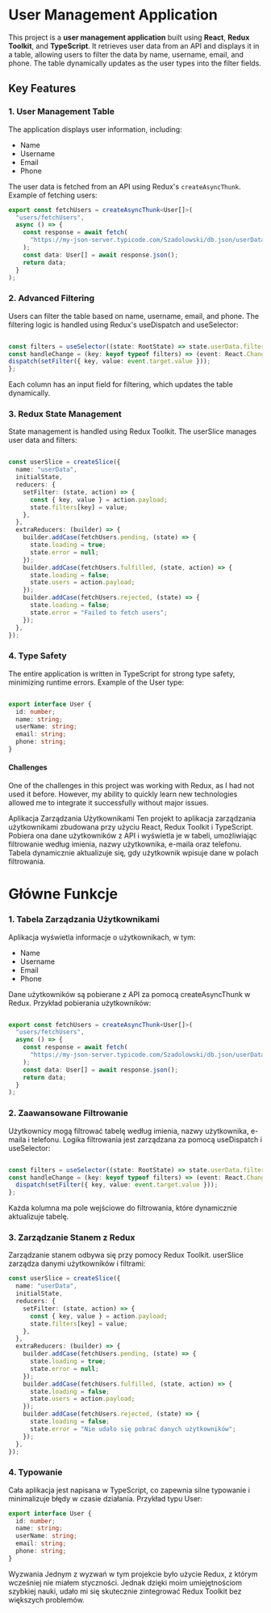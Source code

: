 # User Management Application

This project is a **user management application** built using **React**, **Redux Toolkit**, and **TypeScript**. It retrieves user data from an API and displays it in a table, allowing users to filter the data by name, username, email, and phone. The table dynamically updates as the user types into the filter fields.

## Key Features

### 1. User Management Table

The application displays user information, including:

- Name
- Username
- Email
- Phone

The user data is fetched from an API using Redux's `createAsyncThunk`. Example of fetching users:

```typescript
export const fetchUsers = createAsyncThunk<User[]>(
  "users/fetchUsers",
  async () => {
    const response = await fetch(
      "https://my-json-server.typicode.com/Szadolowski/db.json/userData"
    );
    const data: User[] = await response.json();
    return data;
  }
);
```

### 2. Advanced Filtering

Users can filter the table based on name, username, email, and phone. The filtering logic is handled using Redux's useDispatch and useSelector:

```typescript

const filters = useSelector((state: RootState) => state.userData.filters);
const handleChange = (key: keyof typeof filters) => (event: React.ChangeEvent<HTMLInputElement>) => {
dispatch(setFilter({ key, value: event.target.value }));
};
```

Each column has an input field for filtering, which updates the table dynamically.

### 3. Redux State Management

State management is handled using Redux Toolkit. The userSlice manages user data and filters:

```typescript

const userSlice = createSlice({
  name: "userData",
  initialState,
  reducers: {
    setFilter: (state, action) => {
      const { key, value } = action.payload;
      state.filters[key] = value;
    },
  },
  extraReducers: (builder) => {
    builder.addCase(fetchUsers.pending, (state) => {
      state.loading = true;
      state.error = null;
    });
    builder.addCase(fetchUsers.fulfilled, (state, action) => {
      state.loading = false;
      state.users = action.payload;
    });
    builder.addCase(fetchUsers.rejected, (state) => {
      state.loading = false;
      state.error = "Failed to fetch users";
    });
  },
});
```

### 4. Type Safety

The entire application is written in TypeScript for strong type safety, minimizing runtime errors. Example of the User type:

```typescript

export interface User {
  id: number;
  name: string;
  userName: string;
  email: string;
  phone: string;
}
```

#### Challenges

One of the challenges in this project was working with Redux, as I had not used it before. However, my ability to quickly learn new technologies allowed me to integrate it successfully without major issues.

Aplikacja Zarządzania Użytkownikami
Ten projekt to aplikacja zarządzania użytkownikami zbudowana przy użyciu React, Redux Toolkit i TypeScript. Pobiera ona dane użytkowników z API i wyświetla je w tabeli, umożliwiając filtrowanie według imienia, nazwy użytkownika, e-maila oraz telefonu. Tabela dynamicznie aktualizuje się, gdy użytkownik wpisuje dane w polach filtrowania.

# Główne Funkcje

### 1. Tabela Zarządzania Użytkownikami

Aplikacja wyświetla informacje o użytkownikach, w tym:

- Name
- Username
- Email
- Phone

Dane użytkowników są pobierane z API za pomocą createAsyncThunk w Redux. Przykład pobierania użytkowników:

```typescript

export const fetchUsers = createAsyncThunk<User[]>(
  "users/fetchUsers",
  async () => {
    const response = await fetch(
      "https://my-json-server.typicode.com/Szadolowski/db.json/userData"
    );
    const data: User[] = await response.json();
    return data;
  }
);
```

### 2. Zaawansowane Filtrowanie

Użytkownicy mogą filtrować tabelę według imienia, nazwy użytkownika, e-maila i telefonu. Logika filtrowania jest zarządzana za pomocą useDispatch i useSelector:

```typescript

const filters = useSelector((state: RootState) => state.userData.filters);
const handleChange = (key: keyof typeof filters) => (event: React.ChangeEvent<HTMLInputElement>) => {
  dispatch(setFilter({ key, value: event.target.value }));
};
```

Każda kolumna ma pole wejściowe do filtrowania, które dynamicznie aktualizuje tabelę.

### 3. Zarządzanie Stanem z Redux

Zarządzanie stanem odbywa się przy pomocy Redux Toolkit. userSlice zarządza danymi użytkowników i filtrami:

```typescript
const userSlice = createSlice({
  name: "userData",
  initialState,
  reducers: {
    setFilter: (state, action) => {
      const { key, value } = action.payload;
      state.filters[key] = value;
    },
  },
  extraReducers: (builder) => {
    builder.addCase(fetchUsers.pending, (state) => {
      state.loading = true;
      state.error = null;
    });
    builder.addCase(fetchUsers.fulfilled, (state, action) => {
      state.loading = false;
      state.users = action.payload;
    });
    builder.addCase(fetchUsers.rejected, (state) => {
      state.loading = false;
      state.error = "Nie udało się pobrać danych użytkowników";
    });
  },
});
```

### 4. Typowanie

Cała aplikacja jest napisana w TypeScript, co zapewnia silne typowanie i minimalizuje błędy w czasie działania. Przykład typu User:

```typescript
export interface User {
  id: number;
  name: string;
  userName: string;
  email: string;
  phone: string;
}
```

Wyzwania
Jednym z wyzwań w tym projekcie było użycie Redux, z którym wcześniej nie miałem styczności. Jednak dzięki moim umiejętnościom szybkiej nauki, udało mi się skutecznie zintegrować Redux Toolkit bez większych problemów.

